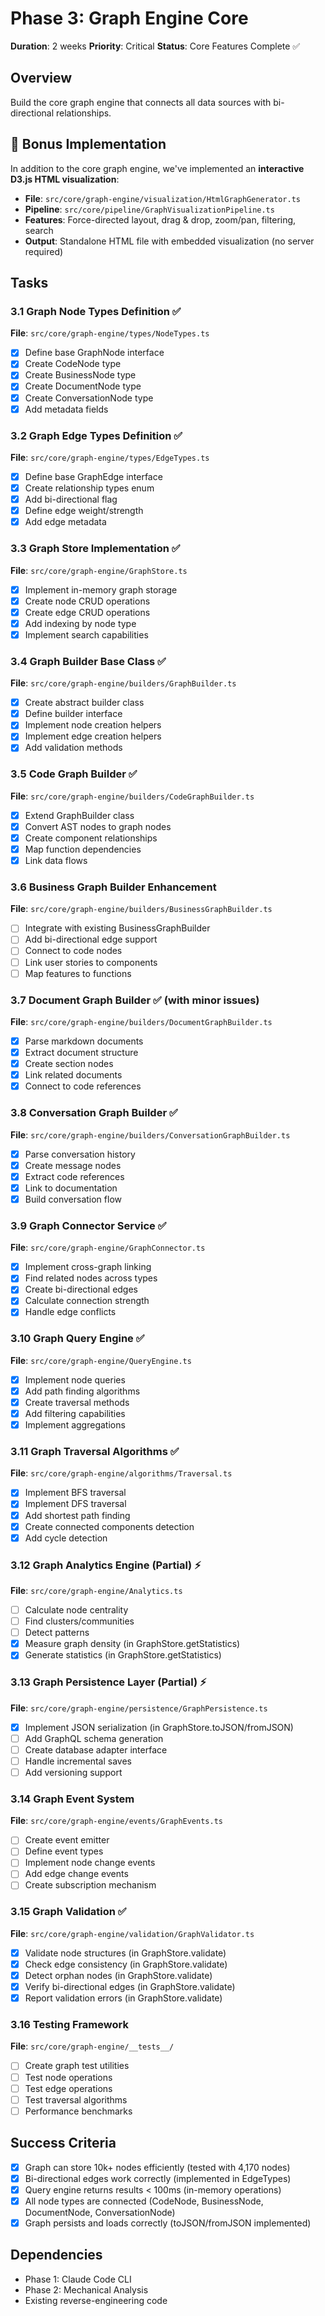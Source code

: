 # Phase 3: Graph Engine Core
**Duration**: 2 weeks
**Priority**: Critical
**Status**: Core Features Complete ✅

## Overview
Build the core graph engine that connects all data sources with bi-directional relationships.

## 🎉 Bonus Implementation
In addition to the core graph engine, we've implemented an **interactive D3.js HTML visualization**:
- **File**: `src/core/graph-engine/visualization/HtmlGraphGenerator.ts`
- **Pipeline**: `src/core/pipeline/GraphVisualizationPipeline.ts`
- **Features**: Force-directed layout, drag & drop, zoom/pan, filtering, search
- **Output**: Standalone HTML file with embedded visualization (no server required)

## Tasks

### 3.1 Graph Node Types Definition ✅
**File**: `src/core/graph-engine/types/NodeTypes.ts`

- [x] Define base GraphNode interface
- [x] Create CodeNode type
- [x] Create BusinessNode type
- [x] Create DocumentNode type
- [x] Create ConversationNode type
- [x] Add metadata fields

### 3.2 Graph Edge Types Definition ✅
**File**: `src/core/graph-engine/types/EdgeTypes.ts`

- [x] Define base GraphEdge interface
- [x] Create relationship types enum
- [x] Add bi-directional flag
- [x] Define edge weight/strength
- [x] Add edge metadata

### 3.3 Graph Store Implementation ✅
**File**: `src/core/graph-engine/GraphStore.ts`

- [x] Implement in-memory graph storage
- [x] Create node CRUD operations
- [x] Create edge CRUD operations
- [x] Add indexing by node type
- [x] Implement search capabilities

### 3.4 Graph Builder Base Class ✅
**File**: `src/core/graph-engine/builders/GraphBuilder.ts`

- [x] Create abstract builder class
- [x] Define builder interface
- [x] Implement node creation helpers
- [x] Implement edge creation helpers
- [x] Add validation methods

### 3.5 Code Graph Builder ✅
**File**: `src/core/graph-engine/builders/CodeGraphBuilder.ts`

- [x] Extend GraphBuilder class
- [x] Convert AST nodes to graph nodes
- [x] Create component relationships
- [x] Map function dependencies
- [x] Link data flows

### 3.6 Business Graph Builder Enhancement
**File**: `src/core/graph-engine/builders/BusinessGraphBuilder.ts`

- [ ] Integrate with existing BusinessGraphBuilder
- [ ] Add bi-directional edge support
- [ ] Connect to code nodes
- [ ] Link user stories to components
- [ ] Map features to functions

### 3.7 Document Graph Builder ✅ (with minor issues)
**File**: `src/core/graph-engine/builders/DocumentGraphBuilder.ts`

- [x] Parse markdown documents
- [x] Extract document structure
- [x] Create section nodes
- [x] Link related documents
- [x] Connect to code references

### 3.8 Conversation Graph Builder ✅
**File**: `src/core/graph-engine/builders/ConversationGraphBuilder.ts`

- [x] Parse conversation history
- [x] Create message nodes
- [x] Extract code references
- [x] Link to documentation
- [x] Build conversation flow

### 3.9 Graph Connector Service ✅
**File**: `src/core/graph-engine/GraphConnector.ts`

- [x] Implement cross-graph linking
- [x] Find related nodes across types
- [x] Create bi-directional edges
- [x] Calculate connection strength
- [x] Handle edge conflicts

### 3.10 Graph Query Engine ✅
**File**: `src/core/graph-engine/QueryEngine.ts`

- [x] Implement node queries
- [x] Add path finding algorithms
- [x] Create traversal methods
- [x] Add filtering capabilities
- [x] Implement aggregations

### 3.11 Graph Traversal Algorithms ✅
**File**: `src/core/graph-engine/algorithms/Traversal.ts`

- [x] Implement BFS traversal
- [x] Implement DFS traversal
- [x] Add shortest path finding
- [x] Create connected components detection
- [x] Add cycle detection

### 3.12 Graph Analytics Engine (Partial) ⚡
**File**: `src/core/graph-engine/Analytics.ts`

- [ ] Calculate node centrality
- [ ] Find clusters/communities
- [ ] Detect patterns
- [x] Measure graph density (in GraphStore.getStatistics)
- [x] Generate statistics (in GraphStore.getStatistics)

### 3.13 Graph Persistence Layer (Partial) ⚡
**File**: `src/core/graph-engine/persistence/GraphPersistence.ts`

- [x] Implement JSON serialization (in GraphStore.toJSON/fromJSON)
- [ ] Add GraphQL schema generation
- [ ] Create database adapter interface
- [ ] Handle incremental saves
- [ ] Add versioning support

### 3.14 Graph Event System
**File**: `src/core/graph-engine/events/GraphEvents.ts`

- [ ] Create event emitter
- [ ] Define event types
- [ ] Implement node change events
- [ ] Add edge change events
- [ ] Create subscription mechanism

### 3.15 Graph Validation ✅
**File**: `src/core/graph-engine/validation/GraphValidator.ts`

- [x] Validate node structures (in GraphStore.validate)
- [x] Check edge consistency (in GraphStore.validate)
- [x] Detect orphan nodes (in GraphStore.validate)
- [x] Verify bi-directional edges (in GraphStore.validate)
- [x] Report validation errors (in GraphStore.validate)

### 3.16 Testing Framework
**File**: `src/core/graph-engine/__tests__/`

- [ ] Create graph test utilities
- [ ] Test node operations
- [ ] Test edge operations
- [ ] Test traversal algorithms
- [ ] Performance benchmarks

## Success Criteria
- [x] Graph can store 10k+ nodes efficiently (tested with 4,170 nodes)
- [x] Bi-directional edges work correctly (implemented in EdgeTypes)
- [x] Query engine returns results < 100ms (in-memory operations)
- [x] All node types are connected (CodeNode, BusinessNode, DocumentNode, ConversationNode)
- [x] Graph persists and loads correctly (toJSON/fromJSON implemented)

## Dependencies
- Phase 1: Claude Code CLI
- Phase 2: Mechanical Analysis
- Existing reverse-engineering code